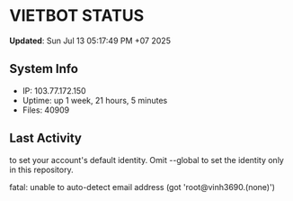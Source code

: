# VIETBOT STATUS
**Updated**: Sun Jul 13 05:17:49 PM +07 2025

## System Info
- IP: 103.77.172.150
- Uptime: up 1 week, 21 hours, 5 minutes
- Files: 40909

## Last Activity

to set your account's default identity.
Omit --global to set the identity only in this repository.

fatal: unable to auto-detect email address (got 'root@vinh3690.(none)')
